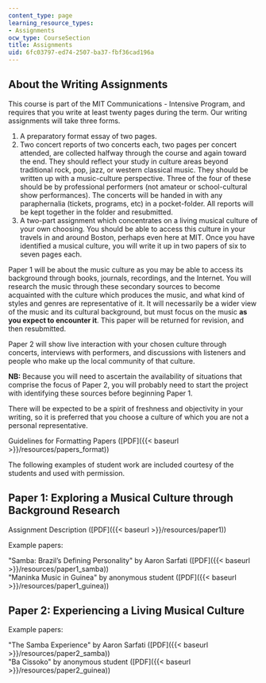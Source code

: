 ```yaml
---
content_type: page
learning_resource_types:
- Assignments
ocw_type: CourseSection
title: Assignments
uid: 6fc03797-ed74-2507-ba37-fbf36cad196a
---
```


About the Writing Assignments
-----------------------------

This course is part of the MIT Communications - Intensive Program, and requires that you write at least twenty pages during the term. Our writing assignments will take three forms.

1.  A preparatory format essay of two pages.
2.  Two concert reports of two concerts each, two pages per concert attended, are collected halfway through the course and again toward the end. They should reflect your study in culture areas beyond traditional rock, pop, jazz, or western classical music. They should be written up with a music-culture perspective. Three of the four of these should be by professional performers (not amateur or school-cultural show performances). The concerts will be handed in with any paraphernalia (tickets, programs, etc) in a pocket-folder. All reports will be kept together in the folder and resubmitted.
3.  A two-part assignment which concentrates on a living musical culture of your own choosing. You should be able to access this culture in your travels in and around Boston, perhaps even here at MIT. Once you have identified a musical culture, you will write it up in two papers of six to seven pages each.

Paper 1 will be about the music culture as you may be able to access its background through books, journals, recordings, and the Internet. You will research the music through these secondary sources to become acquainted with the culture which produces the music, and what kind of styles and genres are representative of it. It will necessarily be a wider view of the music and its cultural background, but must focus on the music **as you expect to encounter it**. This paper will be returned for revision, and then resubmitted.

Paper 2 will show live interaction with your chosen culture through concerts, interviews with performers, and discussions with listeners and people who make up the local community of that culture.

**NB:** Because you will need to ascertain the availability of situations that comprise the focus of Paper 2, you will probably need to start the project with identifying these sources before beginning Paper 1.

There will be expected to be a spirit of freshness and objectivity in your writing, so it is preferred that you choose a culture of which you are not a personal representative.

Guidelines for Formatting Papers ([PDF]({{< baseurl >}}/resources/papers_format))

The following examples of student work are included courtesy of the students and used with permission.

Paper 1: Exploring a Musical Culture through Background Research
----------------------------------------------------------------

Assignment Description ([PDF]({{< baseurl >}}/resources/paper1))

Example papers:

"Samba: Brazil’s Defining Personality" by Aaron Sarfati ([PDF]({{< baseurl >}}/resources/paper1_samba))  
"Maninka Music in Guinea" by anonymous student ([PDF]({{< baseurl >}}/resources/paper1_guinea))

Paper 2: Experiencing a Living Musical Culture
----------------------------------------------

Example papers:

"The Samba Experience" by Aaron Sarfati ([PDF]({{< baseurl >}}/resources/paper2_samba))  
"Ba Cissoko" by anonymous student ([PDF]({{< baseurl >}}/resources/paper2_guinea))